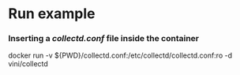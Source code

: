 Run example
==========
### Inserting a _collectd.conf_ file inside the container
docker run -v ${PWD}/collectd.conf:/etc/collectd/collectd.conf:ro -d vini/collectd

